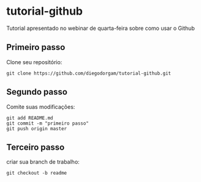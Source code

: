 # tutorial-github

Tutorial apresentado no webinar de quarta-feira sobre como usar o Github

## Primeiro passo

Clone seu repositório:

```
git clone https://github.com/diegodorgam/tutorial-github.git

```

## Segundo passo

Comite suas modificações:

```
git add README.md
git commit -m "primeiro passo"
git push origin master
```

## Terceiro passo

criar sua branch de trabalho:

```
git checkout -b readme
```

